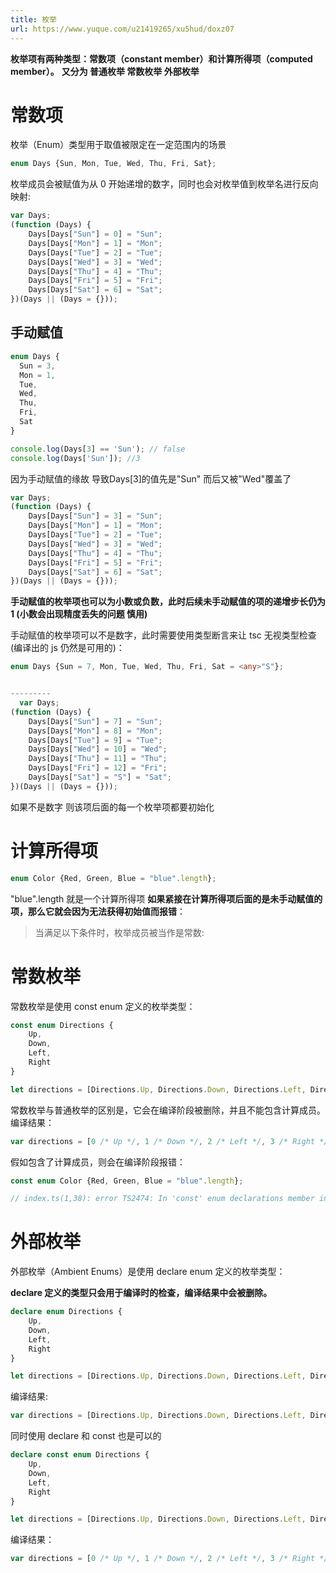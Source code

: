```yaml
---
title: 枚举
url: https://www.yuque.com/u21419265/xu5hud/doxz07
---
```


**枚举项有两种类型：常数项（constant member）和计算所得项（computed member）。**
**又分为 普通枚举 常数枚举 外部枚举**

# **常数项**

枚举（Enum）类型用于取值被限定在一定范围内的场景

```typescript
enum Days {Sun, Mon, Tue, Wed, Thu, Fri, Sat};
```

枚举成员会被赋值为从 0 开始递增的数字，同时也会对枚举值到枚举名进行反向映射:

```typescript
var Days;
(function (Days) {
    Days[Days["Sun"] = 0] = "Sun";
    Days[Days["Mon"] = 1] = "Mon";
    Days[Days["Tue"] = 2] = "Tue";
    Days[Days["Wed"] = 3] = "Wed";
    Days[Days["Thu"] = 4] = "Thu";
    Days[Days["Fri"] = 5] = "Fri";
    Days[Days["Sat"] = 6] = "Sat";
})(Days || (Days = {}));
```



## 手动赋值

```typescript
enum Days {
  Sun = 3,
  Mon = 1,
  Tue,
  Wed,
  Thu,
  Fri,
  Sat
}

console.log(Days[3] == 'Sun'); // false
console.log(Days['Sun']); //3
```

因为手动赋值的缘故 导致Days\[3]的值先是"Sun" 而后又被"Wed"覆盖了

```typescript
var Days;
(function (Days) {
    Days[Days["Sun"] = 3] = "Sun";
    Days[Days["Mon"] = 1] = "Mon";
    Days[Days["Tue"] = 2] = "Tue";
    Days[Days["Wed"] = 3] = "Wed";
    Days[Days["Thu"] = 4] = "Thu";
    Days[Days["Fri"] = 5] = "Fri";
    Days[Days["Sat"] = 6] = "Sat";
})(Days || (Days = {}));
```

**手动赋值的枚举项也可以为小数或负数，此时后续未手动赋值的项的递增步长仍为 1 (小数会出现精度丢失的问题 慎用)**

手动赋值的枚举项可以不是数字，此时需要使用类型断言来让 tsc 无视类型检查 (编译出的 js 仍然是可用的)：

```typescript
enum Days {Sun = 7, Mon, Tue, Wed, Thu, Fri, Sat = <any>"S"};


---------
  var Days;
(function (Days) {
    Days[Days["Sun"] = 7] = "Sun";
    Days[Days["Mon"] = 8] = "Mon";
    Days[Days["Tue"] = 9] = "Tue";
    Days[Days["Wed"] = 10] = "Wed";
    Days[Days["Thu"] = 11] = "Thu";
    Days[Days["Fri"] = 12] = "Fri";
    Days[Days["Sat"] = "S"] = "Sat";
})(Days || (Days = {}));
```

如果不是数字 则该项后面的每一个枚举项都要初始化

# **计算所得项**

```typescript
enum Color {Red, Green, Blue = "blue".length};
```

"blue".length 就是一个计算所得项
**如果紧接在计算所得项后面的是未手动赋值的项，那么它就会因为无法获得初始值而报错**：

> 当满足以下条件时，枚举成员被当作是常数:



# 常数枚举

常数枚举是使用 const enum 定义的枚举类型：

```typescript
const enum Directions {
    Up,
    Down,
    Left,
    Right
}

let directions = [Directions.Up, Directions.Down, Directions.Left, Directions.Right];
```

常数枚举与普通枚举的区别是，它会在编译阶段被删除，并且不能包含计算成员。
编译结果：

```javascript
var directions = [0 /* Up */, 1 /* Down */, 2 /* Left */, 3 /* Right */];
```

假如包含了计算成员，则会在编译阶段报错：

```typescript
const enum Color {Red, Green, Blue = "blue".length};

// index.ts(1,38): error TS2474: In 'const' enum declarations member initializer must be constant expression.
```



# 外部枚举

外部枚举（Ambient Enums）是使用 declare enum 定义的枚举类型：

**declare 定义的类型只会用于编译时的检查，编译结果中会被删除。**

```typescript
declare enum Directions {
    Up,
    Down,
    Left,
    Right
}

let directions = [Directions.Up, Directions.Down, Directions.Left, Directions.Right];
```

编译结果:

```typescript
var directions = [Directions.Up, Directions.Down, Directions.Left, Directions.Right];
```

同时使用 declare 和 const 也是可以的

```typescript
declare const enum Directions {
    Up,
    Down,
    Left,
    Right
}

let directions = [Directions.Up, Directions.Down, Directions.Left, Directions.Right];
```

编译结果：

```typescript
var directions = [0 /* Up */, 1 /* Down */, 2 /* Left */, 3 /* Right */];
```

